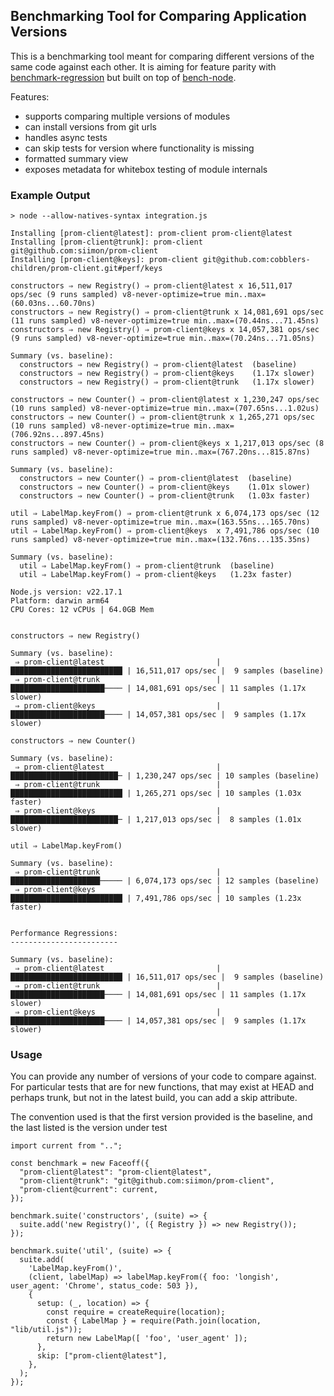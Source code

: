 ## Benchmarking Tool for Comparing Application Versions

This is a benchmarking tool meant for comparing different versions of the same
code against each other. It is aiming for feature parity with 
[benchmark-regression](https://github.com/nowells/benchmark-regression)
but built on top of [bench-node](https://github.com/RafaelGSS/bench-node).

Features:

- supports comparing multiple versions of modules
- can install versions from git urls
- handles async tests
- can skip tests for version where functionality is missing 
- formatted summary view
- exposes metadata for whitebox testing of module internals

### Example Output

```
> node --allow-natives-syntax integration.js

Installing [prom-client@latest]: prom-client prom-client@latest
Installing [prom-client@trunk]: prom-client git@github.com:siimon/prom-client
Installing [prom-client@keys]: prom-client git@github.com:cobblers-children/prom-client.git#perf/keys

constructors ⇒ new Registry() ⇒ prom-client@latest x 16,511,017 ops/sec (9 runs sampled) v8-never-optimize=true min..max=(60.03ns...60.70ns)
constructors ⇒ new Registry() ⇒ prom-client@trunk x 14,081,691 ops/sec (11 runs sampled) v8-never-optimize=true min..max=(70.44ns...71.45ns)
constructors ⇒ new Registry() ⇒ prom-client@keys x 14,057,381 ops/sec (9 runs sampled) v8-never-optimize=true min..max=(70.24ns...71.05ns)

Summary (vs. baseline):
  constructors ⇒ new Registry() ⇒ prom-client@latest  (baseline)
  constructors ⇒ new Registry() ⇒ prom-client@keys    (1.17x slower)
  constructors ⇒ new Registry() ⇒ prom-client@trunk   (1.17x slower)

constructors ⇒ new Counter() ⇒ prom-client@latest x 1,230,247 ops/sec (10 runs sampled) v8-never-optimize=true min..max=(707.65ns...1.02us)
constructors ⇒ new Counter() ⇒ prom-client@trunk x 1,265,271 ops/sec (10 runs sampled) v8-never-optimize=true min..max=(706.92ns...897.45ns)
constructors ⇒ new Counter() ⇒ prom-client@keys x 1,217,013 ops/sec (8 runs sampled) v8-never-optimize=true min..max=(767.20ns...815.87ns)

Summary (vs. baseline):
  constructors ⇒ new Counter() ⇒ prom-client@latest  (baseline)
  constructors ⇒ new Counter() ⇒ prom-client@keys    (1.01x slower)
  constructors ⇒ new Counter() ⇒ prom-client@trunk   (1.03x faster)

util ⇒ LabelMap.keyFrom() ⇒ prom-client@trunk x 6,074,173 ops/sec (12 runs sampled) v8-never-optimize=true min..max=(163.55ns...165.70ns)
util ⇒ LabelMap.keyFrom() ⇒ prom-client@keys  x 7,491,786 ops/sec (10 runs sampled) v8-never-optimize=true min..max=(132.76ns...135.35ns)

Summary (vs. baseline):
  util ⇒ LabelMap.keyFrom() ⇒ prom-client@trunk  (baseline)
  util ⇒ LabelMap.keyFrom() ⇒ prom-client@keys   (1.23x faster)

Node.js version: v22.17.1
Platform: darwin arm64
CPU Cores: 12 vCPUs | 64.0GB Mem


constructors ⇒ new Registry()

Summary (vs. baseline):
 ⇒ prom-client@latest                         | █████████████████████████ | 16,511,017 ops/sec |  9 samples (baseline)
 ⇒ prom-client@trunk                          | █████████████████████──── | 14,081,691 ops/sec | 11 samples (1.17x slower)
 ⇒ prom-client@keys                           | █████████████████████──── | 14,057,381 ops/sec |  9 samples (1.17x slower)

constructors ⇒ new Counter()

Summary (vs. baseline):
 ⇒ prom-client@latest                         | ████████████████████████─ | 1,230,247 ops/sec | 10 samples (baseline)
 ⇒ prom-client@trunk                          | █████████████████████████ | 1,265,271 ops/sec | 10 samples (1.03x faster)
 ⇒ prom-client@keys                           | ████████████████████████─ | 1,217,013 ops/sec |  8 samples (1.01x slower)

util ⇒ LabelMap.keyFrom()

Summary (vs. baseline):
 ⇒ prom-client@trunk                          | ████████████████████───── | 6,074,173 ops/sec | 12 samples (baseline)
 ⇒ prom-client@keys                           | █████████████████████████ | 7,491,786 ops/sec | 10 samples (1.23x faster)


Performance Regressions:
------------------------

Summary (vs. baseline):
 ⇒ prom-client@latest                         | █████████████████████████ | 16,511,017 ops/sec |  9 samples (baseline)
 ⇒ prom-client@trunk                          | █████████████████████──── | 14,081,691 ops/sec | 11 samples (1.17x slower)
 ⇒ prom-client@keys                           | █████████████████████──── | 14,057,381 ops/sec |  9 samples (1.17x slower)

```

### Usage

You can provide any number of versions of your code to compare against. For particular tests that are
for new functions, that may exist at HEAD and perhaps trunk, but not in the latest build, you can add a
skip attribute.

The convention used is that the first version provided is the baseline, and the last listed is the version
under test

```
import current from "..";

const benchmark = new Faceoff({
  "prom-client@latest": "prom-client@latest",
  "prom-client@trunk": "git@github.com:siimon/prom-client",
  "prom-client@current": current,
});

benchmark.suite('constructors', (suite) => {
  suite.add('new Registry()', ({ Registry }) => new Registry());
});

benchmark.suite('util', (suite) => {
  suite.add(
    'LabelMap.keyFrom()',
    (client, labelMap) => labelMap.keyFrom({ foo: 'longish', user_agent: 'Chrome', status_code: 503 }),
    {
      setup: (_, location) => {
        const require = createRequire(location);
        const { LabelMap } = require(Path.join(location, "lib/util.js"));
        return new LabelMap([ 'foo', 'user_agent' ]);
      },
      skip: ["prom-client@latest"],
    },
  );
});

```
